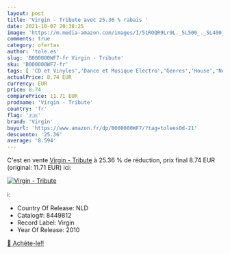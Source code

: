 ```yaml
---
layout: post
title: 'Virgin - Tribute avec 25.36 % rabais '
date: 2021-10-07 20:38:25
image: 'https://m.media-amazon.com/images/I/51ROQR9Lr9L._SL500_._SL400_.jpg'
comments: true
category: ofertas
author: 'tole.es'
slug: 'B000000WF7-fr Virgin - Tribute'
sku: 'B000000WF7-fr'
tags: [ 'CD et Vinyles','Dance et Musique Electro','Genres','House','New Age et meditation','Pop','Pop Rock','Rock','virgin', ]
actualPrice: 8.74 EUR
currency: EUR
price: 8.74
comparePrice: 11.71 EUR
prodname: 'Virgin - Tribute'
country: 'fr'
flag: '🇫🇷'
brand: 'Virgin'
buyurl: 'https://www.amazon.fr/dp/B000000WF7/?tag=tolees0d-21'
descuento: '25.36'
average: '8.594'
---
```


C'est en vente [Virgin - Tribute](https://www.amazon.fr/dp/B000000WF7/?tag=tolees0d-21)  à  25.36 % de réduction, prix final  8.74 EUR (original: 11.71 EUR) ici:

[![Virgin - Tribute](https://m.media-amazon.com/images/I/51ROQR9Lr9L._SL500_._SL400_.jpg)](https://www.amazon.fr/dp/B000000WF7/?tag=tolees0d-21)

ℹ️:

- Country Of Release: NLD
- Catalog#: 8449812
- Record Label: Virgin
- Year Of Release: 2010

[🛒 Achète-le!!](https://www.amazon.fr/dp/B000000WF7/?tag=tolees0d-21)
